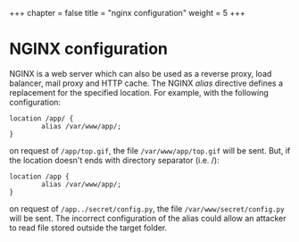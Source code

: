 +++
chapter = false
title = "nginx configuration"
weight = 5
+++

# NGINX configuration

NGINX is a web server which can also be used as a reverse proxy, load balancer, mail proxy and HTTP cache.
The NGINX *alias* directive defines a replacement for the specified location.
For example, with the following configuration:
```
location /app/ {
        alias /var/www/app/;
}
```
on request of `/app/top.gif`, the file `/var/www/app/top.gif` will be sent.
But, if the location doesn't ends with directory separator (i.e. /):
```
location /app {
        alias /var/www/app/;
}
```
on request of `/app../secret/config.py`, the file `/var/www/secret/config.py` will be sent.
The incorrect configuration of the alias could allow an attacker to read file stored outside the target folder.
